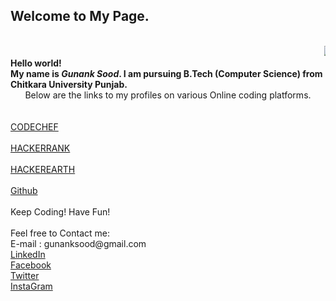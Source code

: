## Welcome to My Page.
<html>
<head></head>
<body>

<br>
<marquee><img src = "http://code.emc.com/images/code_icon.png"></marquee>
<b><br>Hello world!<br>My name is <i>Gunank Sood</i>. I am pursuing B.Tech (Computer Science) from Chitkara University Punjab.<br></b>
<center>Below are the links to my profiles on various Online coding platforms.</center><br><br>
<a target = "_blank" href = "https://www.codechef.com/users/gunanksood">CODECHEF</a>
<br><br>
<a target = "_blank" href = "https://www.hackerrank.com/12_gunank">HACKERRANK</a>
<br><br>
<a target = "_blank" href = "https://www.hackerearth.com/@gunanksood1222">HACKEREARTH</a>
<br><br>
<a target = "_blank" href = "https://github.com/gunanksood">Github</a>
<br><br>
Keep Coding! Have Fun!<br>
<br>
Feel free to Contact me:<br>
E-mail : gunanksood@gmail.com<br>
<a target = "_blank" href = "https://www.linkedin.com/in/gunank-sood-883659a6/">LinkedIn </a><br>
<a target = "_blank" href = "https://www.facebook.com/gunanksood">Facebook </a><br>
<a target = "_blank" href = "https://twitter.com/gunanksood">Twitter </a><br>
<a target = "_blank" href = "https://www.instagram.com/gunanksood/">InstaGram </a><br>

<br>




